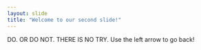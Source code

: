 ```yaml
---
layout: slide
title: "Welcome to our second slide!"
---
```

DO. OR DO NOT. THERE IS NO TRY.
Use the left arrow to go back!
